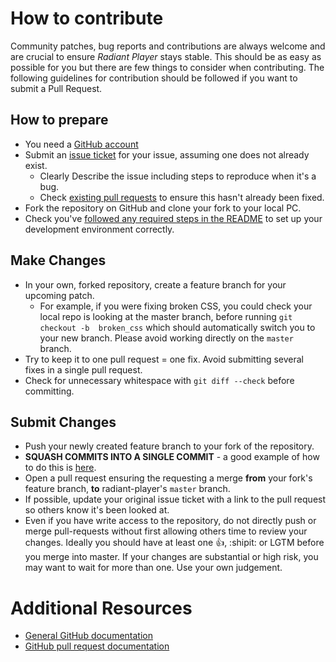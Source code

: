 # How to contribute

Community patches, bug reports and contributions are always welcome and are crucial to ensure *Radiant Player* stays stable. This should be as easy as possible for you but there are few things to consider when contributing. The following guidelines for contribution should be followed if you want to submit a Pull Request.

## How to prepare

* You need a [GitHub account](https://github.com/signup/free)
* Submit an [issue ticket](https://github.com/radiant-player/radiant-player-mac/issues) for your issue, assuming one does not already exist.
	* Clearly Describe the issue including steps to reproduce when it's a bug.
	* Check [existing pull requests](https://github.com/radiant-player/radiant-player-mac/pulls) to ensure this hasn't already been fixed.
* Fork the repository on GitHub and clone your fork to your local PC.
* Check you've [followed any required steps in the README](https://github.com/radiant-player/radiant-player-mac#development) to set up your development environment correctly.

## Make Changes

* In your own, forked repository, create a feature branch for your upcoming patch.
	* For example, if you were fixing broken CSS, you could check your local repo is looking at the master branch, before running `git checkout -b 
	broken_css` which should automatically switch you to your new branch.  Please avoid working directly on the `master` branch.
* Try to keep it to one pull request = one fix. Avoid submitting several fixes in a single pull request.
* Check for unnecessary whitespace with `git diff --check` before committing.

## Submit Changes

* Push your newly created feature branch to your fork of the repository.
* **SQUASH COMMITS INTO A SINGLE COMMIT** - a good example of how to do this is [here](http://gitready.com/advanced/2009/02/10/squashing-commits-with-rebase.html).
* Open a pull request ensuring the requesting a merge **from** your fork's feature branch, **to** radiant-player's `master` branch.
* If possible, update your original issue ticket with a link to the pull request so others know it's been looked at.
* Even if you have write access to the repository, do not directly push or merge pull-requests without first allowing others time to review your changes. Ideally you should have at least one :+1:, :shipit: or LGTM before you merge into master. If your changes are substantial or high risk, you may want to wait for more than one. Use your own judgement.

# Additional Resources

* [General GitHub documentation](http://help.github.com/)
* [GitHub pull request documentation](http://help.github.com/send-pull-requests/)
